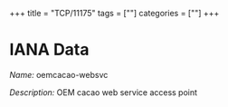 +++
title = "TCP/11175"
tags = [""]
categories = [""]
+++

# IANA Data

_Name:_ oemcacao-websvc

_Description:_ OEM cacao web service access point

